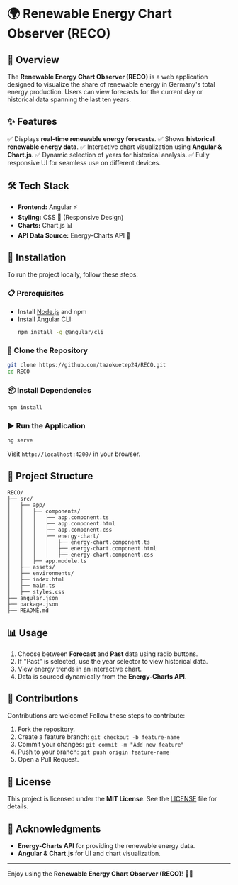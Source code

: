 # 🌍 Renewable Energy Chart Observer (RECO)

## 📌 Overview

The **Renewable Energy Chart Observer (RECO)** is a web application designed to visualize the share of renewable energy in Germany's total energy production. Users can view forecasts for the current day or historical data spanning the last ten years.

## ✨ Features

✅ Displays **real-time renewable energy forecasts**. 
✅ Shows **historical renewable energy data**. 
✅ Interactive chart visualization using **Angular & Chart.js**. 
✅ Dynamic selection of years for historical analysis. 
✅ Fully responsive UI for seamless use on different devices.

## 🛠️ Tech Stack

- **Frontend:** Angular ⚡
- **Styling:** CSS 🎨 (Responsive Design)
- **Charts:** Chart.js 📊
- **API Data Source:** Energy-Charts API 🔌

## 🚀 Installation

To run the project locally, follow these steps:

### 📋 Prerequisites

- Install [Node.js](https://nodejs.org/) and npm
- Install Angular CLI:
  ```sh
  npm install -g @angular/cli
  ```

### 📂 Clone the Repository

```sh
git clone https://github.com/tazokuetep24/RECO.git
cd RECO
```

### 📦 Install Dependencies

```sh
npm install
```

### ▶️ Run the Application

```sh
ng serve
```

Visit `http://localhost:4200/` in your browser.

## 📁 Project Structure

```
RECO/
├── src/
│   ├── app/
│   │   ├── components/
│   │   │   ├── app.component.ts
│   │   │   ├── app.component.html
│   │   │   ├── app.component.css
│   │   │   ├── energy-chart/
│   │   │   │   ├── energy-chart.component.ts
│   │   │   │   ├── energy-chart.component.html
│   │   │   │   ├── energy-chart.component.css
│   │   ├── app.module.ts
│   ├── assets/
│   ├── environments/
│   ├── index.html
│   ├── main.ts
│   ├── styles.css
├── angular.json
├── package.json
├── README.md
```

## 📊 Usage

1. Choose between **Forecast** and **Past** data using radio buttons.
2. If "Past" is selected, use the year selector to view historical data.
3. View energy trends in an interactive chart.
4. Data is sourced dynamically from the **Energy-Charts API**.

## 🤝 Contributions

Contributions are welcome! Follow these steps to contribute:

1. Fork the repository.
2. Create a feature branch: `git checkout -b feature-name`
3. Commit your changes: `git commit -m "Add new feature"`
4. Push to your branch: `git push origin feature-name`
5. Open a Pull Request.

## 📜 License

This project is licensed under the **MIT License**. See the [LICENSE](LICENSE) file for details.

## 🙏 Acknowledgments

- **Energy-Charts API** for providing the renewable energy data.
- **Angular & Chart.js** for UI and chart visualization.

---

Enjoy using the **Renewable Energy Chart Observer (RECO)**! 🚀🌿

